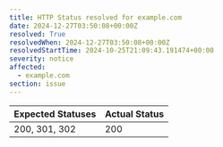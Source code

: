 ```yaml
---
title: HTTP Status resolved for example.com
date: 2024-12-27T03:50:08+00:00Z
resolved: True
resolvedWhen: 2024-12-27T03:50:08+00:00Z
resolvedStartTime: 2024-10-25T21:09:43.191474+00:00
severity: notice
affected:
  - example.com
section: issue
---
```


| Expected Statuses | Actual Status  |
|-------------------|----------------|
| 200, 301, 302 | 200 |
